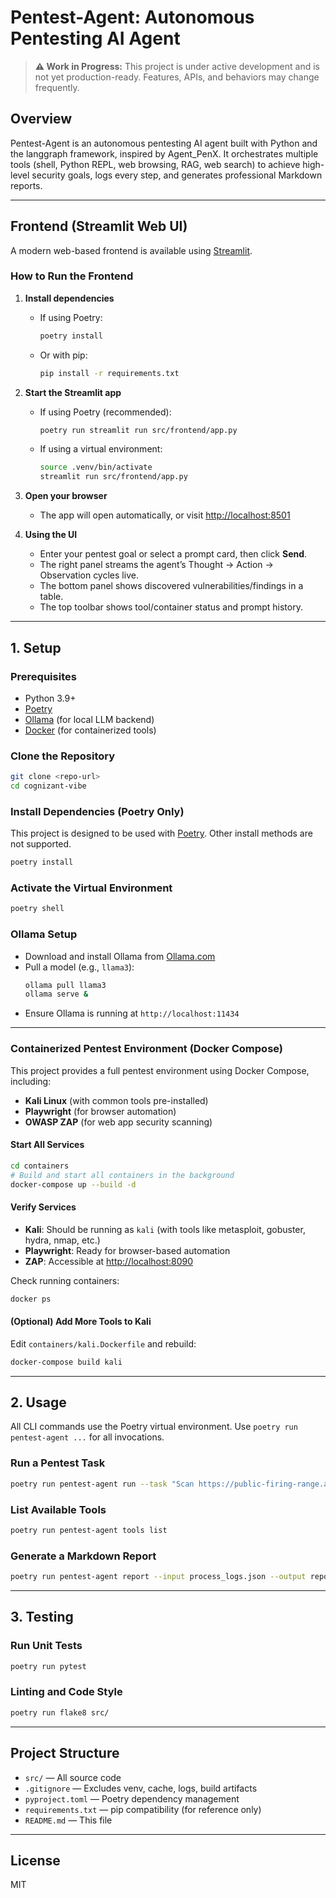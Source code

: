 # Pentest-Agent: Autonomous Pentesting AI Agent

> **⚠️ Work in Progress:** This project is under active development and is not yet production-ready. Features, APIs, and behaviors may change frequently.

## Overview
Pentest-Agent is an autonomous pentesting AI agent built with Python and the langgraph framework, inspired by Agent_PenX. It orchestrates multiple tools (shell, Python REPL, web browsing, RAG, web search) to achieve high-level security goals, logs every step, and generates professional Markdown reports.

---

## Frontend (Streamlit Web UI)

A modern web-based frontend is available using [Streamlit](https://streamlit.io/).

### How to Run the Frontend

1. **Install dependencies**
   - If using Poetry:
     ```sh
     poetry install
     ```
   - Or with pip:
     ```sh
     pip install -r requirements.txt
     ```

2. **Start the Streamlit app**
   - If using Poetry (recommended):
     ```sh
     poetry run streamlit run src/frontend/app.py
     ```
   - If using a virtual environment:
     ```sh
     source .venv/bin/activate
     streamlit run src/frontend/app.py
     ```

3. **Open your browser**
   - The app will open automatically, or visit [http://localhost:8501](http://localhost:8501)

4. **Using the UI**
   - Enter your pentest goal or select a prompt card, then click **Send**.
   - The right panel streams the agent’s Thought → Action → Observation cycles live.
   - The bottom panel shows discovered vulnerabilities/findings in a table.
   - The top toolbar shows tool/container status and prompt history.

---

## 1. Setup

### Prerequisites
- Python 3.9+
- [Poetry](https://python-poetry.org/docs/#installation)
- [Ollama](https://ollama.com/download) (for local LLM backend)
- [Docker](https://docs.docker.com/get-docker/) (for containerized tools)

### Clone the Repository
```sh
git clone <repo-url>
cd cognizant-vibe
```

### Install Dependencies (Poetry Only)
This project is designed to be used with [Poetry](https://python-poetry.org/). Other install methods are not supported.
```sh
poetry install
```

### Activate the Virtual Environment
```sh
poetry shell
```

### Ollama Setup
- Download and install Ollama from [Ollama.com](https://ollama.com/download)
- Pull a model (e.g., `llama3`):
  ```sh
  ollama pull llama3
  ollama serve &
  ```
- Ensure Ollama is running at `http://localhost:11434`

---

### Containerized Pentest Environment (Docker Compose)

This project provides a full pentest environment using Docker Compose, including:
- **Kali Linux** (with common tools pre-installed)
- **Playwright** (for browser automation)
- **OWASP ZAP** (for web app security scanning)

#### Start All Services
```sh
cd containers
# Build and start all containers in the background
docker-compose up --build -d
```

#### Verify Services
- **Kali**: Should be running as `kali` (with tools like metasploit, gobuster, hydra, nmap, etc.)
- **Playwright**: Ready for browser-based automation
- **ZAP**: Accessible at [http://localhost:8090](http://localhost:8090)

Check running containers:
```sh
docker ps
```

#### (Optional) Add More Tools to Kali
Edit `containers/kali.Dockerfile` and rebuild:
```sh
docker-compose build kali
```

---

## 2. Usage

All CLI commands use the Poetry virtual environment. Use `poetry run pentest-agent ...` for all invocations.

### Run a Pentest Task
```sh
poetry run pentest-agent run --task "Scan https://public-firing-range.appspot.com/ for Reflected XSS"
```

### List Available Tools
```sh
poetry run pentest-agent tools list
```

### Generate a Markdown Report
```sh
poetry run pentest-agent report --input process_logs.json --output report.md
```

---

## 3. Testing

### Run Unit Tests
```sh
poetry run pytest
```

### Linting and Code Style
```sh
poetry run flake8 src/
```

---

## Project Structure
- `src/` — All source code
- `.gitignore` — Excludes venv, cache, logs, build artifacts
- `pyproject.toml` — Poetry dependency management
- `requirements.txt` — pip compatibility (for reference only)
- `README.md` — This file

---

## License
MIT
